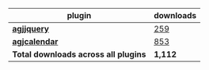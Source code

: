 plugin|downloads
------|----------
[**agjjquery**](https://www.npmjs.com/package/agjjquery)|[259](https://www.npmjs.com/package/agjjquery)
[**agjcalendar**](https://www.npmjs.com/package/agjcalendar)|[853](https://www.npmjs.com/package/agjcalendar)
**Total downloads across all plugins**|**1,112**

